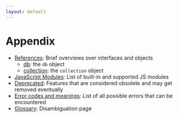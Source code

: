 ```yaml
---
layout: default
---
```

Appendix
========

- [References](appendix-references.html): Brief overviews over interfaces and objects
  - [db](appendix-references-dbobject.html): the `db` object
  - [collection](appendix-references-collectionobject.html): the `collection` object
- [JavaScript Modules](appendix-javascriptmodules.html): List of built-in and supported JS modules
- [Deprecated](appendix-deprecated.html): Features that are considered obsolete and may get removed eventually
- [Error codes and meanings](appendix-errorcodes.html): List of all possible errors that can be encountered
- [Glossary](appendix-glossary.html): Disambiguation page
